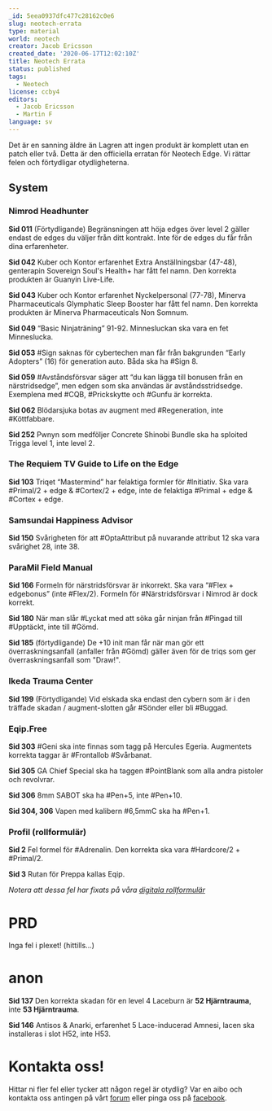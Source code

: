 ```yaml
---
_id: 5eea0937dfc477c28162c0e6
slug: neotech-errata
type: material
world: neotech
creator: Jacob Ericsson
created_date: '2020-06-17T12:02:10Z'
title: Neotech Errata
status: published
tags:
  - Neotech
license: ccby4
editors:
  - Jacob Ericsson
  - Martin F
language: sv
---
```

Det är en sanning äldre än Lagren att ingen produkt är komplett utan en patch eller två. Detta är den officiella erratan för Neotech Edge. Vi rättar felen och förtydligar otydligheterna.

System
------

### Nimrod Headhunter

**Sid 011** (Förtydligande) Begränsningen att höja edges över level 2 gäller endast de edges du väljer från ditt kontrakt. Inte för de edges du får från dina erfarenheter.

**Sid 042** Kuber och Kontor erfarenhet Extra Anställningsbar (47-48), genterapin Sovereign Soul's Health+ har fått fel namn. Den korrekta produkten är Guanyin Live-Life.

**Sid 043** Kuber och Kontor erfarenhet Nyckelpersonal (77-78), Minerva Pharmaceuticals Glymphatic Sleep Booster har fått fel namn. Den korrekta produkten är Minerva Pharmaceuticals Non Somnum.

**Sid 049** “Basic Ninjaträning” 91-92. Minnesluckan ska vara en fet Minneslucka.

**Sid 053** #Sign saknas för cybertechen man får från bakgrunden “Early Adopters” (16) för generation auto. Båda ska ha #Sign 8.

**Sid 059** #Avståndsförsvar säger att “du kan lägga till bonusen från en närstridsedge”, men edgen som ska användas är avståndsstridsedge. Exemplena med #CQB, #Prickskytte och #Gunfu är korrekta.

**Sid 062** Blödarsjuka botas av augment med #Regeneration, inte #Köttfabbare.

**Sid 252** Pwnyn som medföljer Concrete Shinobi Bundle ska ha sploited Trigga level 1, inte level 2.

### The Requiem TV Guide to Life on the Edge

**Sid 103** Triqet “Mastermind” har felaktiga formler för #Initiativ. Ska vara #Primal/2 + edge & #Cortex/2 + edge, inte de felaktiga #Primal + edge & #Cortex + edge.

### Samsundai Happiness Advisor

**Sid 150** Svårigheten för att #OptaAttribut på nuvarande attribut 12 ska vara svårighet 28, inte 38.

### ParaMil Field Manual

**Sid 166** Formeln för närstridsförsvar är inkorrekt. Ska vara “#Flex + edgebonus” (inte #Flex/2). Formeln för #Närstridsförsvar i Nimrod är dock korrekt.

**Sid 180** När man slår #Lyckat med att söka går ninjan från #Pingad till #Upptäckt, inte till #Gömd.

**Sid 185** (förtydligande) De +10 init man får när man gör ett överraskningsanfall (anfaller från #Gömd) gäller även för de triqs som ger överraskningsanfall som "Draw!".

### Ikeda Trauma Center

**Sid 199** (Förtydligande) Vid elskada ska endast den cybern som är i den träffade skadan / augment-slotten går #Sönder eller bli #Buggad.

### Eqip.Free

**Sid 303** #Geni ska inte finnas som tagg på Hercules Egeria. Augmentets korrekta taggar är #Frontallob #Svårbanat.

**Sid 305** GA Chief Special ska ha taggen #PointBlank som alla andra pistoler och revolvrar.

**Sid 306** 8mm SABOT ska ha #Pen+5, inte #Pen+10.

**Sid 304, 306** Vapen med kalibern #6,5mmC ska ha #Pen+1.

### Profil (rollformulär)

**Sid 2** Fel formel för #Adrenalin. Den korrekta ska vara #Hardcore/2 + #Primal/2.

**Sid 3** Rutan för Preppa kallas Eqip.

_Notera att dessa fel har fixats på våra [digitala rollformulär](https://helmgast.se/neotech/neotech-rollformular)_

PRD
===

Inga fel i plexet! (hittills...)

anon
====

**Sid 137** Den korrekta skadan för en level 4 Laceburn är **52 Hjärntrauma**, inte **53 Hjärntrauma**. 

**Sid 146** Antisos & Anarki, erfarenhet 5 Lace-inducerad Amnesi, lacen ska installeras i slot H52, inte H53.

Kontakta oss!
=============

Hittar ni fler fel eller tycker att någon regel är otydlig? Var en aibo och kontakta oss antingen på vårt [forum](https://forum.helmgast.se/t/neotech) eller pinga oss på [facebook](https://www.facebook.com/neotechrpg/).
